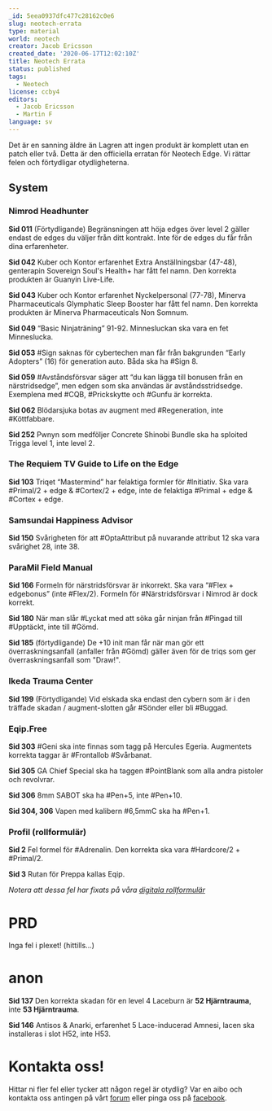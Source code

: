 ```yaml
---
_id: 5eea0937dfc477c28162c0e6
slug: neotech-errata
type: material
world: neotech
creator: Jacob Ericsson
created_date: '2020-06-17T12:02:10Z'
title: Neotech Errata
status: published
tags:
  - Neotech
license: ccby4
editors:
  - Jacob Ericsson
  - Martin F
language: sv
---
```

Det är en sanning äldre än Lagren att ingen produkt är komplett utan en patch eller två. Detta är den officiella erratan för Neotech Edge. Vi rättar felen och förtydligar otydligheterna.

System
------

### Nimrod Headhunter

**Sid 011** (Förtydligande) Begränsningen att höja edges över level 2 gäller endast de edges du väljer från ditt kontrakt. Inte för de edges du får från dina erfarenheter.

**Sid 042** Kuber och Kontor erfarenhet Extra Anställningsbar (47-48), genterapin Sovereign Soul's Health+ har fått fel namn. Den korrekta produkten är Guanyin Live-Life.

**Sid 043** Kuber och Kontor erfarenhet Nyckelpersonal (77-78), Minerva Pharmaceuticals Glymphatic Sleep Booster har fått fel namn. Den korrekta produkten är Minerva Pharmaceuticals Non Somnum.

**Sid 049** “Basic Ninjaträning” 91-92. Minnesluckan ska vara en fet Minneslucka.

**Sid 053** #Sign saknas för cybertechen man får från bakgrunden “Early Adopters” (16) för generation auto. Båda ska ha #Sign 8.

**Sid 059** #Avståndsförsvar säger att “du kan lägga till bonusen från en närstridsedge”, men edgen som ska användas är avståndsstridsedge. Exemplena med #CQB, #Prickskytte och #Gunfu är korrekta.

**Sid 062** Blödarsjuka botas av augment med #Regeneration, inte #Köttfabbare.

**Sid 252** Pwnyn som medföljer Concrete Shinobi Bundle ska ha sploited Trigga level 1, inte level 2.

### The Requiem TV Guide to Life on the Edge

**Sid 103** Triqet “Mastermind” har felaktiga formler för #Initiativ. Ska vara #Primal/2 + edge & #Cortex/2 + edge, inte de felaktiga #Primal + edge & #Cortex + edge.

### Samsundai Happiness Advisor

**Sid 150** Svårigheten för att #OptaAttribut på nuvarande attribut 12 ska vara svårighet 28, inte 38.

### ParaMil Field Manual

**Sid 166** Formeln för närstridsförsvar är inkorrekt. Ska vara “#Flex + edgebonus” (inte #Flex/2). Formeln för #Närstridsförsvar i Nimrod är dock korrekt.

**Sid 180** När man slår #Lyckat med att söka går ninjan från #Pingad till #Upptäckt, inte till #Gömd.

**Sid 185** (förtydligande) De +10 init man får när man gör ett överraskningsanfall (anfaller från #Gömd) gäller även för de triqs som ger överraskningsanfall som "Draw!".

### Ikeda Trauma Center

**Sid 199** (Förtydligande) Vid elskada ska endast den cybern som är i den träffade skadan / augment-slotten går #Sönder eller bli #Buggad.

### Eqip.Free

**Sid 303** #Geni ska inte finnas som tagg på Hercules Egeria. Augmentets korrekta taggar är #Frontallob #Svårbanat.

**Sid 305** GA Chief Special ska ha taggen #PointBlank som alla andra pistoler och revolvrar.

**Sid 306** 8mm SABOT ska ha #Pen+5, inte #Pen+10.

**Sid 304, 306** Vapen med kalibern #6,5mmC ska ha #Pen+1.

### Profil (rollformulär)

**Sid 2** Fel formel för #Adrenalin. Den korrekta ska vara #Hardcore/2 + #Primal/2.

**Sid 3** Rutan för Preppa kallas Eqip.

_Notera att dessa fel har fixats på våra [digitala rollformulär](https://helmgast.se/neotech/neotech-rollformular)_

PRD
===

Inga fel i plexet! (hittills...)

anon
====

**Sid 137** Den korrekta skadan för en level 4 Laceburn är **52 Hjärntrauma**, inte **53 Hjärntrauma**. 

**Sid 146** Antisos & Anarki, erfarenhet 5 Lace-inducerad Amnesi, lacen ska installeras i slot H52, inte H53.

Kontakta oss!
=============

Hittar ni fler fel eller tycker att någon regel är otydlig? Var en aibo och kontakta oss antingen på vårt [forum](https://forum.helmgast.se/t/neotech) eller pinga oss på [facebook](https://www.facebook.com/neotechrpg/).
